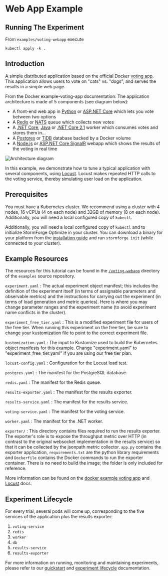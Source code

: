 # Web App Example

## Running The Experiment
From `examples/voting-webapp` execute

`kubectl apply -k .`

## Introduction
A simple distributed application based on the official Docker [voting app](https://github.com/dockersamples/example-voting-app).
This application allows users to vote on "cats" vs. "dogs", and serves the results in a simple web page.

From the Docker example-voting-app documentation:
The application architecture is made of 5 components (see diagram below):
* A front-end web app in [Python](https://github.com/dockersamples/example-voting-app/tree/master/vote) or [ASP.NET Core](https://github.com/dockersamples/example-voting-app/tree/master/vote/dotnet) which lets you vote between two options
* A [Redis](https://hub.docker.com/_/redis/) or [NATS](https://hub.docker.com/_/nats/) queue which collects new votes
* A [.NET Core](https://github.com/dockersamples/example-voting-app/tree/master/worker/src/Worker), [Java](https://github.com/dockersamples/example-voting-app/tree/master/worker/src/main/java/worker) or [.NET Core 2.1](https://github.com/dockersamples/example-voting-app/tree/master/worker/dotnet) worker which consumes votes and stores them in…
* A [Postgres](https://hub.docker.com/_/postgres/) or [TiDB](https://hub.docker.com/r/dockersamples/tidb/tags/) database backed by a Docker volume
* A [Node.js](https://github.com/dockersamples/example-voting-app/tree/master/result) or [ASP.NET Core SignalR](https://github.com/dockersamples/example-voting-app/tree/master/result/dotnet) webapp which shows the results of the voting in real time

![Architecture diagram](architecture.png)

In this example, we demonstrate how to tune a typical application with several components, using [Locust](https://locust.io/). Locust makes repeated HTTP calls to the voting service, thereby simulating user load on the application.

## Prerequisites

You must have a Kubernetes cluster. We recommend using a cluster with 4 nodes, 16 vCPUs (4 on each node) and 32GB of memory (8 on each node). Additionally, you will need a local configured copy of `kubectl`.

Additionally, you will need a local configured copy of `kubectl` and to initialize StormForge Optimize in your cluster. You can download a binary for your platform from the [installation guide](https://docs.stormforge.io/getting-started/install/) and run `stormforge init` (while connected to your cluster).

## Example Resources

The resources for this tutorial can be found in the [`/voting-webapp`](https://github.com/thestormforge/examples/tree/master/voting-webapp) directory of the `examples` source repository.

`experiment.yaml`
: The actual experiment object manifest; this includes the definition of the experiment itself (in terms of assignable parameters and observable metrics) and the instructions for carrying out the experiment (in terms of load generation and metric queries). Here is where you may change parameter ranges and the experiment name (to avoid experiment name conflicts in the cluster).

`experiment_free_tier.yaml`
: This is a modified experiment file for users of the free tier. When running this experiment on the free tier, be sure to change your kustomization file to point to the correct experiment file.

`kustomization.yaml`
: The input to Kustomize used to build the Kubernetes object manifests for this example. Change "experiment.yaml" to "experiment_free_tier.yaml" if you are using our free tier plan.

`locust-config.yaml`
: Configuration for the Locust load test.

`postgres.yaml`
: The manifest for the PostgreSQL database.

`redis.yaml`
: The manifest for the Redis queue.

`results-exporter.yaml`
: The manifest for the results exporter.

`results-service.yaml`
: The manifest for the results service.

`voting-service.yaml`
: The manifest for the voting service.

`worker.yaml`
: The manifest for the .NET worker.

`exporter/`
: This directory contains files required to run the results exporter. The exporter's role is to expose the throughput metric over HTTP (in contrast to the original websocket implementation in the results service) so that it can be collected by the jsonpath metric collector.
`app.py` contains the exporter application, `requirements.txt` are the python library requirements and `Dockerfile` contains the Docker commands to run the exporter container. There is no need to build the image; the folder is only included for reference.

More information can be found on the [docker example voting app](https://github.com/dockersamples/example-voting-app) and [Locust](https://docs.locust.io/en/stable/) docs.

## Experiment Lifecycle

For every trial, several pods will come up, corresponding to the five services of the application plus the results exporter:

1. `voting-service`
2. `redis`
3. `worker`
4. `db`
5. `results-service`
6. `results-exporter`

For more information on running, monitoring and maintaining experiments, please refer to our [quickstart](https://docs.stormforge.io/getting-started/quickstart/) and [experiment lifecycle](https://docs.stormforge.io/lifecycle/) documentation.
